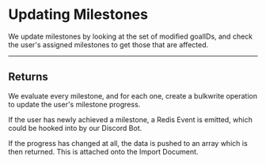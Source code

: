 # Updating Milestones

We update milestones by looking at the set of modified
goalIDs, and check the user's assigned milestones to
get those that are affected.

*****

## Returns

We evaluate every milestone, and for each one,
create a bulkwrite operation to update the user's milestone
progress.

If the user has newly achieved a milestone, a Redis Event
is emitted, which could be hooked into by our Discord Bot.

If the progress has changed at all, the data is
pushed to an array which is then returned. This is
attached onto the Import Document.